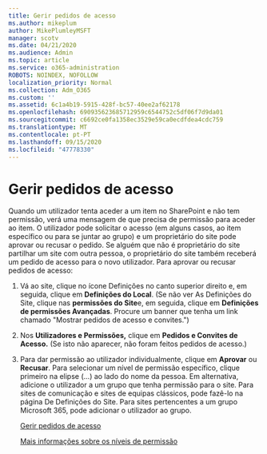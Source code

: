 ```yaml
---
title: Gerir pedidos de acesso
ms.author: mikeplum
author: MikePlumleyMSFT
manager: scotv
ms.date: 04/21/2020
ms.audience: Admin
ms.topic: article
ms.service: o365-administration
ROBOTS: NOINDEX, NOFOLLOW
localization_priority: Normal
ms.collection: Adm_O365
ms.custom: ''
ms.assetid: 6c1a4b19-5915-428f-bc57-40ee2af62178
ms.openlocfilehash: 690935623685712959c6544752c5df06f7d9da01
ms.sourcegitcommit: c6692ce0fa1358ec3529e59ca0ecdfdea4cdc759
ms.translationtype: MT
ms.contentlocale: pt-PT
ms.lasthandoff: 09/15/2020
ms.locfileid: "47778330"
---
```

# <a name="manage-access-requests"></a>Gerir pedidos de acesso

Quando um utilizador tenta aceder a um item no SharePoint e não tem permissão, verá uma mensagem de que precisa de permissão para aceder ao item. O utilizador pode solicitar o acesso (em alguns casos, ao item específico ou para se juntar ao grupo) e um proprietário do site pode aprovar ou recusar o pedido. Se alguém que não é proprietário do site partilhar um site com outra pessoa, o proprietário do site também receberá um pedido de acesso para o novo utilizador. Para aprovar ou recusar pedidos de acesso:
  
1. Vá ao site, clique no ícone Definições no canto superior direito e, em seguida, clique em **Definições do Local**. (Se não ver As Definições do Site, clique nas **permissões do Site**e, em seguida, clique em **Definições de permissões Avançadas**. Procure um banner que tenha um link chamado "Mostrar pedidos de acesso e convites.")
    
2. Nos **Utilizadores e Permissões,** clique em **Pedidos e Convites de Acesso.** (Se isto não aparecer, não foram feitos pedidos de acesso.)
    
3. Para dar permissão ao utilizador individualmente, clique em **Aprovar** ou **Recusar**. Para selecionar um nível de permissão específico, clique primeiro na elipse (...) ao lado do nome da pessoa. Em alternativa, adicione o utilizador a um grupo que tenha permissão para o site. Para sites de comunicação e sites de equipas clássicos, pode fazê-lo na página De Definições do Site. Para sites pertencentes a um grupo Microsoft 365, pode adicionar o utilizador ao grupo.
    
    [Gerir pedidos de acesso ](https://go.microsoft.com/fwlink/?linkid=2008747)
    
    [Mais informações sobre os níveis de permissão](https://go.microsoft.com/fwlink/?linkid=867071)
    

